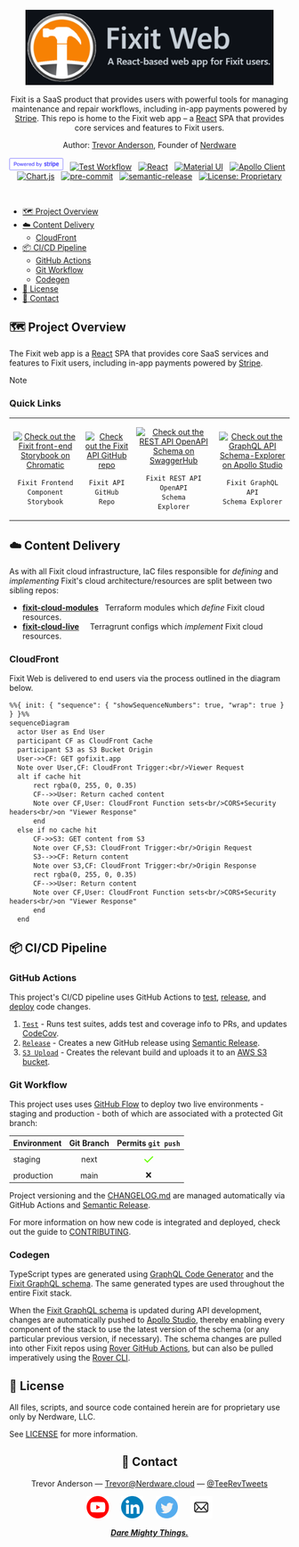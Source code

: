 <div align="center">

[<img src=".storybook/assets/fixit_web_repo_header.png" alt="Fixit logo repo banner" height="135" />](https://659981450c81cefabec86fa2-hayufvwzje.chromatic.com/ "Check out the Fixit Storybook")

Fixit is a SaaS product that provides users with powerful tools for managing maintenance and repair workflows, including in-app payments powered by [Stripe](https://stripe.com/). This repo is home to the Fixit web app – a [React](https://reactjs.org/) SPA that provides core services and features to Fixit users.

Author: [Trevor Anderson](https://github.com/trevor-anderson), Founder of [Nerdware](https://github.com/Nerdware-LLC)

[<img src=".storybook/assets/powered_by_Stripe_blurple.svg" height="22" style="position:relative;top:1px;"/>](https://stripe.com/ "stripe.com")
&nbsp;
[![Test Workflow][test-status-badge]](https://github.com/Nerdware-LLC/fixit-web/actions/workflows/test.yaml "View Test Workflow")
&nbsp;
[![React][react-badge]](https://reactjs.org/ "reactjs.org")
&nbsp;
[![Material UI][mui-badge]](https://mui.com/material-ui/ "mui.com/material-ui")
&nbsp;
[![Apollo Client][apollo-badge]](https://www.apollographql.com/docs/react/ "apollographql.com/docs/react")
&nbsp;
[![Chart.js][chartjs-badge]](https://www.chartjs.org/ "chartjs.org")
&nbsp;
[![pre-commit][pre-commit-badge]](https://pre-commit.com "pre-commit.com")
&nbsp;
[![semantic-release][semantic-badge]](https://github.com/semantic-release/semantic-release "github.com: semantic-release")
&nbsp;
[![License: Proprietary][license-badge]](/LICENSE "View License")

<!--   BADGE LINKS   -->

[test-status-badge]: https://github.com/Nerdware-LLC/fixit-web/actions/workflows/test.yaml/badge.svg
[react-badge]: https://img.shields.io/badge/React-v18-61DAFB.svg?logo=react&logoColor=61DAFB&labelColor=gray
[mui-badge]: https://img.shields.io/badge/Material--UI-v5-0081CB.svg?logo=mui&logoColor=0081CB&labelColor=gray
[apollo-badge]: https://img.shields.io/badge/Apollo_Client_v3-311C87.svg?logo=apollo-graphql&labelColor=gray
[chartjs-badge]: https://img.shields.io/badge/Chart.js_v4-FF6384.svg?logo=chart.js&labelColor=gray
[pre-commit-badge]: https://img.shields.io/badge/pre--commit-F8B424.svg?logo=pre-commit&logoColor=F8B424&labelColor=gray
[semantic-badge]: https://img.shields.io/badge/%20%20%F0%9F%93%A6%F0%9F%9A%80-semantic--release-blue.svg
[license-badge]: https://img.shields.io/badge/license-Proprietary-000080.svg?labelColor=gray

</div>
<br>

- [🗺️ Project Overview](#️-project-overview)
- [☁️ Content Delivery](#️-content-delivery)
  - [CloudFront](#cloudfront)
- [📦 CI/CD Pipeline](#-cicd-pipeline)
  - [GitHub Actions](#github-actions)
  - [Git Workflow](#git-workflow)
  - [Codegen](#codegen)
- [📝 License](#-license)
- [💬 Contact](#-contact)

## 🗺️ Project Overview

The Fixit web app is a [React](https://reactjs.org/) SPA that provides core SaaS services and features to Fixit users, including in-app payments powered by [Stripe](https://stripe.com/).

> [!NOTE]
>
> ### Quick Links
>
> <table align="center">
>   <tr>
>   <td align="center">
>
> [<img src="https://avatars.githubusercontent.com/u/22632046?s=200&v=4" width="70" alt="Check out the Fixit front-end Storybook on Chromatic" />](https://659981450c81cefabec86fa2-hayufvwzje.chromatic.com "Check out the Fixit front-end Storybook on Chromatic")
>
> <code>Fixit Frontend</code><br><code>Component Storybook</code>
>
>   </td>
>   <td align="center">
>
> [<img src="https://github.githubassets.com/assets/GitHub-Mark-ea2971cee799.png" width="70" alt="Check out the Fixit API GitHub repo" />](https://github.com/Nerdware-LLC/fixit-api#readme "Check out the Fixit API GitHub repo")
>
> <code>Fixit API</code><br><code>GitHub Repo</code>
>
>   </td>
>   <td align="center">
>
> [<img src="https://upload.wikimedia.org/wikipedia/commons/a/ab/Swagger-logo.png" width="70" alt="Check out the REST API OpenAPI Schema on SwaggerHub" />](https://app.swaggerhub.com/apis/Nerdware/Fixit "Check out the REST API OpenAPI Schema on SwaggerHub")
>
> <code>Fixit REST API OpenAPI</code><br><code>Schema Explorer</code>
>
>   </td>
>   <td align="center">
>
> [<img src="https://upload.wikimedia.org/wikipedia/commons/thumb/1/17/GraphQL_Logo.svg/220px-GraphQL_Logo.svg.png" width="70" alt="Check out the GraphQL API Schema-Explorer on Apollo Studio" />](https://studio.apollographql.com/public/fixit/variant/current "Check out the GraphQL API Schema-Explorer on Apollo Studio")
>
> <code>Fixit GraphQL API</code><br><code>Schema Explorer</code>
>
>   </td>
>   </tr>
> </table>

## ☁️ Content Delivery

As with all Fixit cloud infrastructure, IaC files responsible for _defining_ and _implementing_ Fixit's cloud architecture/resources are split between two sibling repos:

- [**fixit-cloud-modules**](https://github.com/Nerdware-LLC/fixit-cloud-modules#readme) &nbsp; Terraform modules which _define_ Fixit cloud resources.
- [**fixit-cloud-live**](https://github.com/Nerdware-LLC/fixit-cloud-live#readme) &nbsp;&nbsp;&nbsp; Terragrunt configs which _implement_ Fixit cloud resources.

### CloudFront

Fixit Web is delivered to end users via the process outlined in the diagram below.

```mermaid
%%{ init: { "sequence": { "showSequenceNumbers": true, "wrap": true } } }%%
sequenceDiagram
  actor User as End User
  participant CF as CloudFront Cache
  participant S3 as S3 Bucket Origin
  User->>CF: GET gofixit.app
  Note over User,CF: CloudFront Trigger:<br/>Viewer Request
  alt if cache hit
      rect rgba(0, 255, 0, 0.35)
      CF-->>User: Return cached content
      Note over CF,User: CloudFront Function sets<br/>CORS+Security headers<br/>on "Viewer Response"
      end
  else if no cache hit
      CF->>S3: GET content from S3
      Note over CF,S3: CloudFront Trigger:<br/>Origin Request
      S3-->>CF: Return content
      Note over S3,CF: CloudFront Trigger:<br/>Origin Response
      rect rgba(0, 255, 0, 0.35)
      CF-->>User: Return content
      Note over CF,User: CloudFront Function sets<br/>CORS+Security headers<br/>on "Viewer Response"
      end
  end
```

## 📦 CI/CD Pipeline

<!-- An outline of this process is below. -->

<!-- TODO Add screenshot image of pipeline_production workflow in action -->

### GitHub Actions

This project's CI/CD pipeline uses GitHub Actions to [test](/.github/workflows/test.yaml), [release](/.github/workflows/release.yaml), and [deploy](/.github/workflows/deploy.yaml) code changes.

1. [`Test`](https://github.com/Nerdware-LLC/reusable-action-workflows/tree/main#node-test) - Runs test suites, adds test and coverage info to PRs, and updates [CodeCov](https://about.codecov.io/).
2. [`Release`](https://github.com/Nerdware-LLC/reusable-action-workflows/tree/main#release) - Creates a new GitHub release using [Semantic Release](https://github.com/semantic-release/semantic-release#readme).
3. [`S3 Upload`](https://github.com/Nerdware-LLC/reusable-action-workflows/tree/main#upload-to-s3) - Creates the relevant build and uploads it to an [AWS S3 bucket](https://aws.amazon.com/s3/).

### Git Workflow

This project uses uses [GitHub Flow](https://guides.github.com/introduction/flow/) to deploy two live environments - staging and production - both of which are associated with a protected Git branch:

| Environment | Git Branch |                   Permits `git push`                   |
| :---------- | :--------: | :----------------------------------------------------: |
| staging     |    next    | <span style="color:#66FF00;font-size:1.5rem;">✓</span> |
| production  |    main    |                           ❌                           |

Project versioning and the [CHANGELOG.md](./CHANGELOG.md) are managed automatically via GitHub Actions and [Semantic Release](https://github.com/semantic-release/semantic-release#readme).

For more information on how new code is integrated and deployed, check out the guide to [CONTRIBUTING](./CONTRIBUTING.md).

### Codegen

TypeScript types are generated using [GraphQL Code Generator](https://graphql-code-generator.com/) and the [Fixit GraphQL schema](/fixit%40current.graphql). The same generated types are used throughout the entire Fixit stack.

When the [Fixit GraphQL schema](/fixit%40current.graphql) is updated during API development, changes are automatically pushed to [Apollo Studio](https://www.apollographql.com/), thereby enabling every component of the stack to use the latest version of the schema (or any particular previous version, if necessary). The schema changes are pulled into other Fixit repos using [Rover GitHub Actions](https://www.apollographql.com/docs/rover/ci-cd/#github-actions), but can also be pulled imperatively using the [Rover CLI](https://www.apollographql.com/docs/rover/).

## 📝 License

All files, scripts, and source code contained herein are for proprietary use only by Nerdware, LLC.

See [LICENSE](/LICENSE) for more information.

<div align="center">

## 💬 Contact

Trevor Anderson — [Trevor@Nerdware.cloud](mailto:trevor@nerdware.cloud) — [@TeeRevTweets](https://twitter.com/teerevtweets)

[<img src="https://github.com/trevor-anderson/trevor-anderson/blob/main/assets/YouTube_icon_circle.svg" height="40" alt="Check out Nerdware on YouTube" />](https://www.youtube.com/@nerdware-io)
&emsp;
[<img src="https://github.com/trevor-anderson/trevor-anderson/blob/main/assets/LinkedIn_icon_circle.svg" height="40" alt="Trevor Anderson's LinkedIn" />](https://www.linkedin.com/in/meet-trevor-anderson/)
&emsp;
[<img src="https://github.com/trevor-anderson/trevor-anderson/blob/main/assets/Twitter_icon_circle.svg" height="40" alt="Trevor Anderson's Twitter" />](https://twitter.com/TeeRevTweets)
&emsp;
[<img src="https://github.com/trevor-anderson/trevor-anderson/blob/main/assets/email_icon_circle.svg" height="40" alt="Email Trevor Anderson" />](mailto:trevor@nerdware.cloud)

[**_Dare Mighty Things._**](https://www.youtube.com/watch?v=GO5FwsblpT8)

</div>
